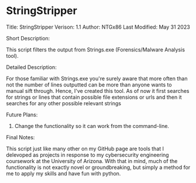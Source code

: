 # StringStripper
Title:             StringStripper
Verison:           1.1
Author:            NTGx86
Last Modified:     May 31 2023


Short Description: 

This script filters the output from Strings.exe (Forensics/Malware Analysis tool). 

Detailed Description: 

For those familiar with Strings.exe you're surely aware that more often than not the number of lines outputted
can be more than anyone wants to manual sift through. Hence, I've created this tool. As of now it first searches 
for strings or lines that contain possible file extensions or urls and then it searches for any other 
possible relevant strings

Future Plans:

1) Change the functionality so it can work from the command-line.

Final Notes: 

This script just like many other on my GitHub page are tools that I delevoped as projects
in response to my cybersecurity engineering coursework at the University of Arizona. With that in mind, much 
of the functionality is not exactly novel or groundbreaking, but simply a method for me to apply my skills and 
have fun with python. 